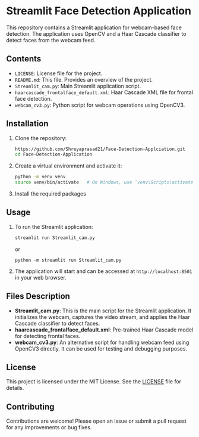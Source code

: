 # Streamlit Face Detection Application

This repository contains a Streamlit application for webcam-based face detection. The application uses OpenCV and a Haar Cascade classifier to detect faces from the webcam feed.

## Contents

- `LICENSE`: License file for the project.
- `README.md`: This file. Provides an overview of the project.
- `Streamlit_cam.py`: Main Streamlit application script.
- `haarcascade_frontalface_default.xml`: Haar Cascade XML file for frontal face detection.
- `webcam_cv3.py`: Python script for webcam operations using OpenCV3.

## Installation

1. Clone the repository:
    ```bash
    https://github.com/Shreyaprasad21/Face-Detection-Applciation.git
    cd Face-Detection-Application
    ```

2. Create a virtual environment and activate it:
    ```bash
    python -m venv venv
    source venv/bin/activate   # On Windows, use `venv\Scripts\activate`
    ```

3. Install the required packages

## Usage

1. To run the Streamlit application:
    ```bash
    streamlit run Streamlit_cam.py
    ```
    or
   ```
   python -m streamlit run Streamlit_cam.py
    ```

3. The application will start and can be accessed at `http://localhost:8501` in your web browser.

## Files Description

- **Streamlit_cam.py**: This is the main script for the Streamlit application. It initializes the webcam, captures the video stream, and applies the Haar Cascade classifier to detect faces.
- **haarcascade_frontalface_default.xml**: Pre-trained Haar Cascade model for detecting frontal faces.
- **webcam_cv3.py**: An alternative script for handling webcam feed using OpenCV3 directly. It can be used for testing and debugging purposes.

## License

This project is licensed under the MIT License. See the [LICENSE](LICENSE) file for details.

## Contributing

Contributions are welcome! Please open an issue or submit a pull request for any improvements or bug fixes.

